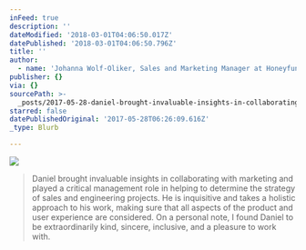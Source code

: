 ```yaml
---
inFeed: true
description: ''
dateModified: '2018-03-01T04:06:50.017Z'
datePublished: '2018-03-01T04:06:50.796Z'
title: ''
author:
  - name: 'Johanna Wolf-Oliker, Sales and Marketing Manager at Honeyfund.com'
publisher: {}
via: {}
sourcePath: >-
  _posts/2017-05-28-daniel-brought-invaluable-insights-in-collaborating-with-mar.md
starred: false
datePublishedOriginal: '2017-05-28T06:26:09.616Z'
_type: Blurb

---
```

![](https://the-grid-user-content.s3-us-west-2.amazonaws.com/3a66b52f-f97a-4f3d-a6f7-7d00abcbbe6d.jpg)

> Daniel brought invaluable insights in collaborating with marketing and played a critical management role in helping to determine the strategy of sales and engineering projects. He is inquisitive and takes a holistic approach to his work, making sure that all aspects of the product and user experience are considered. On a personal note, I found Daniel to be extraordinarily kind, sincere, inclusive, and a pleasure to work with.